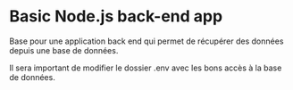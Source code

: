 # Basic Node.js back-end app

Base pour une application back end qui permet de récupérer des données depuis une base de données. 

Il sera important de modifier le dossier .env avec les bons accès à la base de données. 